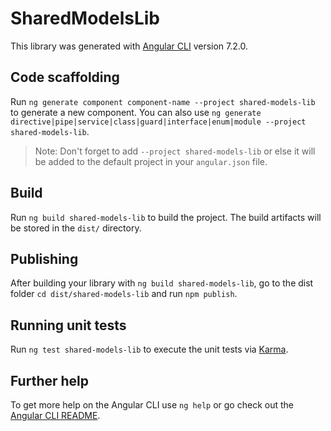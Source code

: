 # SharedModelsLib

This library was generated with [Angular CLI](https://github.com/angular/angular-cli) version 7.2.0.

## Code scaffolding

Run `ng generate component component-name --project shared-models-lib` to generate a new component. You can also use `ng generate directive|pipe|service|class|guard|interface|enum|module --project shared-models-lib`.
> Note: Don't forget to add `--project shared-models-lib` or else it will be added to the default project in your `angular.json` file. 

## Build

Run `ng build shared-models-lib` to build the project. The build artifacts will be stored in the `dist/` directory.

## Publishing

After building your library with `ng build shared-models-lib`, go to the dist folder `cd dist/shared-models-lib` and run `npm publish`.

## Running unit tests

Run `ng test shared-models-lib` to execute the unit tests via [Karma](https://karma-runner.github.io).

## Further help

To get more help on the Angular CLI use `ng help` or go check out the [Angular CLI README](https://github.com/angular/angular-cli/blob/master/README.md).
